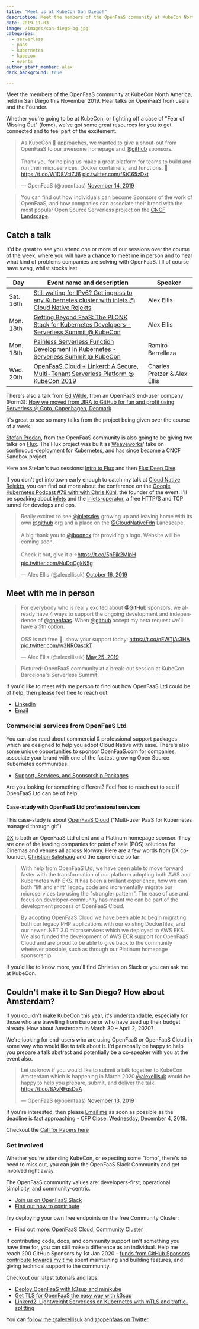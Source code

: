 ```yaml
---
title: "Meet us at KubeCon San Diego!"
description: Meet the members of the OpenFaaS community at KubeCon North America, held in San Diego this November 2019. Hear talks on OpenFaaS from users and the Project Lead.
date: 2019-11-03
image: /images/san-diego-bg.jpg
categories:
  - serverless
  - paas
  - kubernetes
  - kubecon
  - events
author_staff_member: alex
dark_background: true

---
```

Meet the members of the OpenFaaS community at KubeCon North America, held in San Diego this November 2019. Hear talks on OpenFaaS from users and the Founder.

Whether you're going to be at KubeCon, or fighting off a case of "Fear of Missing Out" (fomo), we've got some great resources for you to get connected and to feel part of the excitement.

<blockquote class="twitter-tweet"><p lang="en" dir="ltr">As KubeCon 🌮 approaches, we wanted to give a shout-out from OpenFaaS to our awesome homepage and <a href="https://twitter.com/github?ref_src=twsrc%5Etfw">@github</a> sponsors.<br><br>Thank you for helping us make a great platform for teams to build and run their microservices, Docker containers, and functions. 👑<a href="https://t.co/W1D8VciZJ6">https://t.co/W1D8VciZJ6</a> <a href="https://t.co/fStC65zDxt">pic.twitter.com/fStC65zDxt</a></p>&mdash; OpenFaaS (@openfaas) <a href="https://twitter.com/openfaas/status/1194909675554299905?ref_src=twsrc%5Etfw">November 14, 2019</a></blockquote> <script async src="https://platform.twitter.com/widgets.js" charset="utf-8"></script>

> You can find out how individuals can become Sponsors of the work of OpenFaaS, and how companies can associate their brand with the most popular Open Source Serverless project on the [CNCF Landscape](https://l.cncf.io).

## Catch a talk

It'd be great to see you attend one or more of our sessions over the course of the week, where you will have a chance to meet me in person and to hear what kind of problems companies are solving with OpenFaaS. I'll of course have swag, whilst stocks last.

| Day | Event name and description                                          | Speaker 
|-----|----------------------------------------------------------------|--------------
| Sat. 16th | [Still waiting for IPv6? Get ingress to any Kubernetes cluster with inlets @ Cloud Native Rejekts](https://cfp.cloud-native.rejekts.io/cloud-native-rejekts-na-2019/talk/377BS9/) | Alex Ellis
| Mon. 18th | [Getting Beyond FaaS: The PLONK Stack for Kubernetes Developers - Serverless Summit @ KubeCon](https://spsna19.sched.com/event/Wb2n/getting-beyond-faas-the-plonk-stack-for-kubernetes-developers-alex-ellis-openfaas-ltd) | Alex Ellis
| Mon. 18th | [Painless Serverless Function Development In Kubernetes - Serverless Summit @ KubeCon](https://spsna19.sched.com/event/Wb2t/painless-serverless-function-development-in-kubernetes-ramiro-berrelleza-okteto) | Ramiro Berrelleza |
| Wed. 20th | [OpenFaaS Cloud + Linkerd: A Secure, Multi-Tenant Serverless Platform @ KubeCon 2019](https://kccncna19.sched.com/event/Uabn/openfaas-cloud-linkerd-a-secure-multi-tenant-serverless-platform-charles-pretzer-buoyant-alex-ellis-openfaas-ltd) | Charles Pretzer & Alex Ellis |

There's also a talk from [Ed Wilde](https://twitter.com/ewilde), from an OpenFaaS end-user company (Form3): [How we moved from JIRA to GitHub for fun and profit using Serverless @ Goto, Copenhagen, Denmark](https://gotocph.com/2019/sessions/1016)

It's great to see so many talks from the project being given over the course of a week.

[Stefan Prodan](https://twitter.com/stefanprodan/), from the OpenFaaS community is also going to be giving two talks on [Flux](https://github.com/fluxcd/flux). The Flux project was built as [Weaveworks](https://weave.works)' take on continuous-deployment for Kubernetes, and has since become a CNCF Sandbox project.

Here are Stefan's two sessions: [Intro to Flux](https://kccncna19.sched.com/event/Uai2/intro-flux-stefan-prodan-weaveworks-alexis-richardson-weaveworks?iframe=no&w=100%&sidebar=yes&bg=no) and then [Flux Deep Dive](https://events19.linuxfoundation.org/events/kubecon-cloudnativecon-north-america-2019/schedule/).

If you don't get into town early enough to catch my talk at [Cloud Native Rejekts](https://cloud-native.rejekts.io), you can find out more about the conference on the [Google Kubernetes Podcast #79 with with Chris Kühl](https://kubernetespodcast.com/episode/079-cloud-native-rejekts/), the founder of the event. I'll be speaking about [inlets](https://inlets.dev) and the [inlets-operator](https://github.com/inlets/inlets-operator/), a free HTTP/S and TCP tunnel for develops and ops.

<blockquote class="twitter-tweet"><p lang="en" dir="ltr">Really excited to see <a href="https://twitter.com/inletsdev?ref_src=twsrc%5Etfw">@inletsdev</a> growing up and leaving home with its own <a href="https://twitter.com/github?ref_src=twsrc%5Etfw">@github</a> org and a place on the <a href="https://twitter.com/CloudNativeFdn?ref_src=twsrc%5Etfw">@CloudNativeFdn</a> Landscape.<br><br>A big thank you to <a href="https://twitter.com/iboonox?ref_src=twsrc%5Etfw">@iboonox</a> for providing a logo. Website will be coming soon.<br><br>Check it out, give it a ⭐️<a href="https://t.co/5pPjk2MlpH">https://t.co/5pPjk2MlpH</a> <a href="https://t.co/NuDqCgkN5g">pic.twitter.com/NuDqCgkN5g</a></p>&mdash; Alex Ellis (@alexellisuk) <a href="https://twitter.com/alexellisuk/status/1184544960198205442?ref_src=twsrc%5Etfw">October 16, 2019</a></blockquote> <script async src="https://platform.twitter.com/widgets.js" charset="utf-8"></script>

## Meet with me in person

<blockquote class="twitter-tweet"><p lang="en" dir="ltr">For everybody who is really excited about <a href="https://twitter.com/github?ref_src=twsrc%5Etfw">@GitHub</a> sponsors, we already have 4 ways to support the ongoing development and independence of <a href="https://twitter.com/openfaas?ref_src=twsrc%5Etfw">@openfaas</a>. When <a href="https://twitter.com/github?ref_src=twsrc%5Etfw">@github</a> accept my beta request we&#39;ll have a 5th option.<br><br>OSS is not free 🤫, show your support today: <a href="https://t.co/nEWTjAt3HA">https://t.co/nEWTjAt3HA</a> <a href="https://t.co/w3NROasckT">pic.twitter.com/w3NROasckT</a></p>&mdash; Alex Ellis (@alexellisuk) <a href="https://twitter.com/alexellisuk/status/1132209114514427904?ref_src=twsrc%5Etfw">May 25, 2019</a></blockquote> <script async src="https://platform.twitter.com/widgets.js" charset="utf-8"></script>

> Pictured: OpenFaaS community at a break-out session at KubeCon Barcelona's Serverless Summit

If you'd like to meet with me person to find out how OpenFaaS Ltd could be of help, then please feel free to reach out:

* [LinkedIn](https://www.linkedin.com/in/alexellisuk/)
* [Email](mailto:alex@openfaas.com)

### Commercial services from OpenFaaS Ltd

You can also read about commercial &amp; professional support packages which are designed to help you adopt Cloud Native with ease. There's also some unique opportunities to sponsor OpenFaaS.com for companies, associate your brand with one of the fastest-growing Open Source Kubernetes communities.

* [Support, Services, and Sponsorship Packages](https://github.com/openfaas/faas/blob/master/BACKERS.md)

Are you looking for something different? Feel free to reach out to see if OpenFaaS Ltd can be of help.

#### Case-study with OpenFaaS Ltd professional services

This case-study is about [OpenFaaS Cloud](https://github.com/openfaas/openfaas-cloud) ("Multi-user PaaS for Kubernetes managed through git")

[DX](https://dx.no/) is both an OpenFaaS Ltd client and a Platinum homepage sponsor. They are one of the leading companies for point of sale (POS) solutions for Cinemas and venues all across Norway. Here are a few words from DX co-founder, [Christian Sakshaug](https://github.com/csakshaug) and the experience so far:

> With help from OpenFaaS Ltd, we have been able to move forward faster with the transformation of our platform adopting both AWS and Kubernetes with EKS. It has been a brilliant experience, how we can both "lift and shift" legacy code and incrementally migrate our microservices too using the "strangler pattern". The ease of use and focus on developer-community has meant we can be part of the development process of OpenFaaS Cloud. 

> By adopting OpenFaaS Cloud we have been able to begin migrating both our legacy PHP applications with our existing Dockerfiles, and our newer .NET 3.0 microservices which we deployed to AWS EKS. We also funded the development of AWS ECR support for OpenFaaS Cloud and are proud to be able to give back to the community wherever possible, such as through our Platinum homepage sponsorship.

If you'd like to know more, you'll find Christian on Slack or you can ask me at KubeCon.

## Couldn't make it to San Diego? How about Amsterdam?

If you couldn't make KubeCon this year, it's understandable, especially for those who are travelling from Europe or who have used up their budget already. How about Amsterdam in March 30 – April 2, 2020?

We're looking for end-users who are using OpenFaaS or OpenFaaS Cloud in some way who would like to talk about it. I'd personally be happy to help you prepare a talk abstract and potentially be a co-speaker with you at the event also.

<blockquote class="twitter-tweet"><p lang="en" dir="ltr">Let us know if you would like to submit a talk together to KubeCon Amsterdam which is happening in March 2020.<a href="https://twitter.com/alexellisuk?ref_src=twsrc%5Etfw">@alexellisuk</a> would be happy to help you prepare, submit, and deliver the talk. <a href="https://t.co/BAvNFqsDaA">https://t.co/BAvNFqsDaA</a></p>&mdash; OpenFaaS (@openfaas) <a href="https://twitter.com/openfaas/status/1194613141432352768?ref_src=twsrc%5Etfw">November 13, 2019</a></blockquote> <script async src="https://platform.twitter.com/widgets.js" charset="utf-8"></script>

If you're interested, then please [Email me](mailto:alex@openfaas.com) as soon as possible as the deadline is fast approaching - CFP Close: Wednesday, December 4, 2019.

Checkout the [Call for Papers here](https://events19.linuxfoundation.org/events/kubecon-cloudnativecon-europe-2020/call-for-proposals/)

### Get involved

Whether you're attending KubeCon, or expecting some "fomo", there's no need to miss out, you can join the OpenFaaS Slack Community and get involved right away.

The OpenFaaS community values are: developers-first, operational simplicity, and community-centric.

* [Join us on OpenFaaS Slack](https://docs.openfaas.com/community/)
* [Find out how to contribute](https://docs.openfaas.com/contributing/get-started/)

Try deploying your own free endpoints on the free Community Cluster:

* Find out more: [OpenFaaS Cloud, Community Cluster](https://docs.openfaas.com/openfaas-cloud/user-guide/)

If contributing code, docs, and community support isn't something you have time for, you can still make a difference as an individual. Help me reach 200 GitHub Sponsors by 1st Jan 2020 - [funds from GitHub Sponsors contribute towards my time](https://insiders.openfaas.io/) spent maintaining and building features, and giving technical support to the community.

Checkout our latest tutorials and labs:

* [Deploy OpenFaaS with k3sup and minikube](https://blog.alexellis.io/deploy-openfaas-with-k3sup-and-minikube/)
* [Get TLS for OpenFaaS the easy way with k3sup](https://blog.alexellis.io/tls-the-easy-way-with-openfaas-and-k3sup/)
* [Linkerd2: Lightweight Serverless on Kubernetes with mTLS and traffic-splitting](https://github.com/openfaas-incubator/openfaas-linkerd2)
 
You can [follow me @alexellisuk](https://twitter.com/alexellisuk/) and [@openfaas on Twitter](https://twitter.com/openfaas/)
